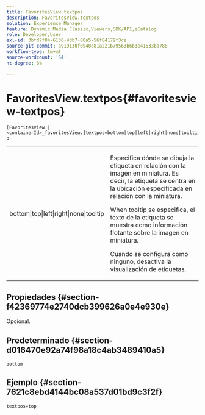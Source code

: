 ```yaml
---
title: FavoritesView.textpos
description: FavoritesView.textpos
solution: Experience Manager
feature: Dynamic Media Classic,Viewers,SDK/API,eCatalog
role: Developer,User
exl-id: 3bfd7f84-6136-4db7-80a5-56f84179f3ce
source-git-commit: a919130f0940d81a221b79563b6b3e41533ba788
workflow-type: tm+mt
source-wordcount: '64'
ht-degree: 6%

---
```


# FavoritesView.textpos{#favoritesview-textpos}

`[FavoritesView.|<containerId>_favoritesView.]textpos=bottom|top|left|right|none|tooltip`

<table id="table_2B109D2F91E64B5382B31921C3780FA5"> 
 <tbody> 
  <tr> 
   <td colname="col1"> <p><span class="codeph"> bottom|top|left|right|none|tooltip</span> </p> </td> 
   <td colname="col2"> <p> Especifica dónde se dibuja la etiqueta en relación con la imagen en miniatura. Es decir, la etiqueta se centra en la ubicación especificada en relación con la miniatura. </p> <p>When <span class="codeph"> tooltip</span> se especifica, el texto de la etiqueta se muestra como información flotante sobre la imagen en miniatura. </p> <p>Cuando se configura como <span class="codeph"> ninguno</span>, desactiva la visualización de etiquetas. </p> </td> 
  </tr> 
 </tbody> 
</table>

## Propiedades {#section-f42369774e2740dcb399626a0e4e930e}

Opcional.

## Predeterminado {#section-d016470e92a74f98a18c4ab3489410a5}

`bottom`

## Ejemplo {#section-7621c8ebd4144bc08a537d01bd9c3f2f}

`textpos=top`
